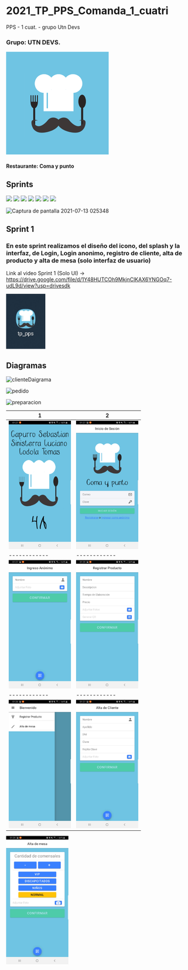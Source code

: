 # 2021_TP_PPS_Comanda_1_cuatri
PPS - 1 cuat. - grupo Utn Devs

### Grupo: UTN DEVS.

<img src="https://github.com/LodolaTomas/2021_TP_PPS_Comanda_1_cuatri/blob/main/assetsReadme/iconUnPocoMasChico.png?raw=true" height="280px">

#### Restaurante: Coma y punto

## Sprints

<img src="https://user-images.githubusercontent.com/52363833/124345805-71362400-dbb1-11eb-87ef-16418e8d4961.png">

<img src="https://user-images.githubusercontent.com/52363833/124345828-97f45a80-dbb1-11eb-8a26-3069c6c59cd5.png">

<img src="https://user-images.githubusercontent.com/52363833/124345839-af334800-dbb1-11eb-8c37-40d975496690.png">

<img src="https://user-images.githubusercontent.com/52363833/124345866-ddb12300-dbb1-11eb-8676-2aca317b409b.png">

<img src="https://user-images.githubusercontent.com/52363833/124345879-f6b9d400-dbb1-11eb-8bf6-8414ccff0520.png">

<img src="https://user-images.githubusercontent.com/52363833/124345903-21a42800-dbb2-11eb-95e3-1da771920966.png">

<img src="https://user-images.githubusercontent.com/52363833/124345919-3b456f80-dbb2-11eb-84ce-4d818e11d1bf.png">

![Captura de pantalla 2021-07-13 025348](https://user-images.githubusercontent.com/44885834/125398353-95e68480-e385-11eb-9a9c-8de2759f58a1.png)



## Sprint 1

### En este sprint realizamos el diseño del icono, del splash y la interfaz, de Login, Login anonimo, registro de cliente, alta de producto y alta de mesa  (solo interfaz de usuario) 

Link al video Sprint 1 (Solo UI) -> https://drive.google.com/file/d/1Y48HUTCOh9MkjnClKAX6YNGOq7-udL9d/view?usp=drivesdk


 <img src="https://github.com/LodolaTomas/2021_TP_PPS_Comanda_1_cuatri/blob/main/assetsReadme/sprint1/iconScreen.jpg?raw=true" height="150px"> 
 
 
 
## Diagramas
![clienteDaigrama](https://user-images.githubusercontent.com/44885834/125398550-d940f300-e385-11eb-9b95-c70fa9ac27f1.png)

![pedido](https://user-images.githubusercontent.com/44885834/125398659-fb3a7580-e385-11eb-9990-3504d2910a09.png)

![preparacion](https://user-images.githubusercontent.com/44885834/125398667-fd9ccf80-e385-11eb-99aa-9411aec0f28a.png)





1  	         | 2 
------------ | -------------
<img src="https://github.com/LodolaTomas/2021_TP_PPS_Comanda_1_cuatri/blob/main/assetsReadme/sprint1/screenSplash.jpg?raw=true" height="350px"> | <img src="https://github.com/LodolaTomas/2021_TP_PPS_Comanda_1_cuatri/blob/main/assetsReadme/sprint1/screenLogin.jpg?raw=true" height="350px"> 
 ------------ | ------------
<img src="https://github.com/LodolaTomas/2021_TP_PPS_Comanda_1_cuatri/blob/main/assetsReadme/sprint1/screenAnonimo.jpg?raw=true" height="350px"> |<img src="https://github.com/LodolaTomas/2021_TP_PPS_Comanda_1_cuatri/blob/main/assetsReadme/sprint1/screenAltaProd.jpg?raw=true.jpg?raw=true" height="350px">
 ------------ |------------ 
<img src="https://github.com/LodolaTomas/2021_TP_PPS_Comanda_1_cuatri/blob/main/assetsReadme/sprint1/screenMenuHome.jpg?raw=true.jpg?raw=true" height="350px"> | <img src="https://github.com/LodolaTomas/2021_TP_PPS_Comanda_1_cuatri/blob/main/assetsReadme/sprint1/screenAltaProducto.jpg?raw=true" height="350px"> 

<img src="https://github.com/LodolaTomas/2021_TP_PPS_Comanda_1_cuatri/blob/main/assetsReadme/sprint1/screenAltaMesa.jpg?raw=true" height="350px"> 


